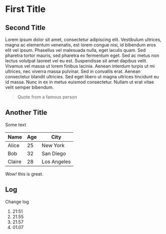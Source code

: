 # First Title

## Second Title

Lorem ipsum dolor sit amet, consectetur adipiscing elit. 
Vestibulum ultrices, magna ac elementum venenatis, est lorem congue nisi, id bibendum eros elit vel ipsum. 
Phasellus vel malesuada nulla, eget iaculis quam. Sed pharetra tortor mauris, sed pharetra ex fermentum eget. 
Sed ac metus non lectus volutpat laoreet vel eu est. Suspendisse sit amet dapibus velit. 
Vivamus vel massa ut lorem finibus lacinia. Aenean interdum turpis ut mi ultrices, nec viverra massa pulvinar. 
Sed in convallis erat. Aenean consectetur blandit ultricies. Sed eget libero ut magna ultrices tincidunt eu id massa. 
Nunc in ex in metus euismod consectetur. Nullam ut erat vitae velit semper bibendum.

> Quote from a famous person

## Another Title

Some text

| Name  | Age | City       |
|-------|-----|------------|
| Alice | 25  | New York   |
| Bob   | 32  | San Diego  |
| Claire| 28  | Los Angeles|

*Wow!* this is great.

## Log

Change log

1. 21:51 
2. 21.55
3. 21.57
4. 01.07
